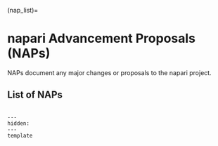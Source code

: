 (nap_list)=

# napari Advancement Proposals (NAPs)

NAPs document any major changes or proposals to the napari project.

## List of NAPs

```{tableofcontents}
```

```{toctree}
---
hidden:
---
template
```
